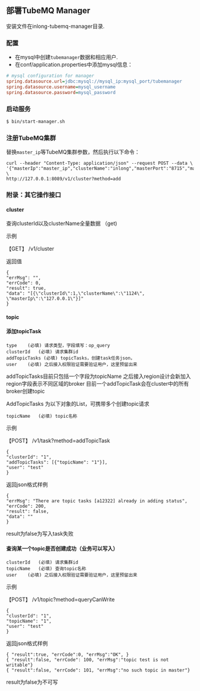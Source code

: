 ## 部署TubeMQ Manager
安装文件在inlong-tubemq-manager目录.

### 配置
- 在mysql中创建`tubemanager`数据和相应用户.
- 在conf/application.properties中添加mysql信息：

```ini
# mysql configuration for manager
spring.datasource.url=jdbc:mysql://mysql_ip:mysql_port/tubemanager
spring.datasource.username=mysql_username
spring.datasource.password=mysql_password
```

### 启动服务

``` bash
$ bin/start-manager.sh 
```

### 注册TubeMQ集群
替换`master_ip`等TubeMQ集群参数，然后执行以下命令：
```
curl --header "Content-Type: application/json" --request POST --data \
'{"masterIp":"master_ip","clusterName":"inlong","masterPort":"8715","masterWebPort":"8080","createUser":"manager","token":"abc"}' \
http://127.0.0.1:8089/v1/cluster?method=add
```

### 附录：其它操作接口

#### cluster
查询clusterId以及clusterName全量数据 （get)

示例

【GET】 /v1/cluster

返回值

    {
    "errMsg": "",
    "errCode": 0,
    "result": true,
    "data": "[{\"clusterId\":1,\"clusterName\":\"1124\", \"masterIp\":\"127.0.0.1\"}]"
    }

#### topic

#### 添加topicTask

    type	(必填) 请求类型，字段填写：op_query
    clusterId	(必填) 请求集群id
    addTopicTasks (必填) topicTasks，创建task任务json，
    user	(必填) 之后接入权限验证需要验证用户，这里预留出来

addTopicTasks目前只包括一个字段为topicName
之后接入region设计会新加入region字段表示不同区域的broker
目前一个addTopicTask会在cluster中的所有broker创建topic


AddTopicTasks 为以下对象的List，可携带多个创建topic请求

    topicName	(必填) topic名称

示例

【POST】 /v1/task?method=addTopicTask

    {
    "clusterId": "1",
    "addTopicTasks": [{"topicName": "1"}],
    "user": "test"
    }

返回json格式样例

    {
    "errMsg": "There are topic tasks [a12322] already in adding status",
    "errCode": 200,
    "result": false,
    "data": ""
    }

result为false为写入task失败


#### 查询某一个topic是否创建成功（业务可以写入）

    clusterId	(必填) 请求集群id
    topicName   (必填) 查询topic名称
    user	(必填) 之后接入权限验证需要验证用户，这里预留出来


示例

【POST】 /v1/topic?method=queryCanWrite

    {
    "clusterId": "1",
    "topicName": "1",
    "user": "test"
    }


返回json格式样例

    { "result":true, "errCode":0, "errMsg":"OK", }
    { "result":false, "errCode": 100, "errMsg":"topic test is not writable"}
    { "result":false, "errCode": 101, "errMsg":"no such topic in master"}

result为false为不可写